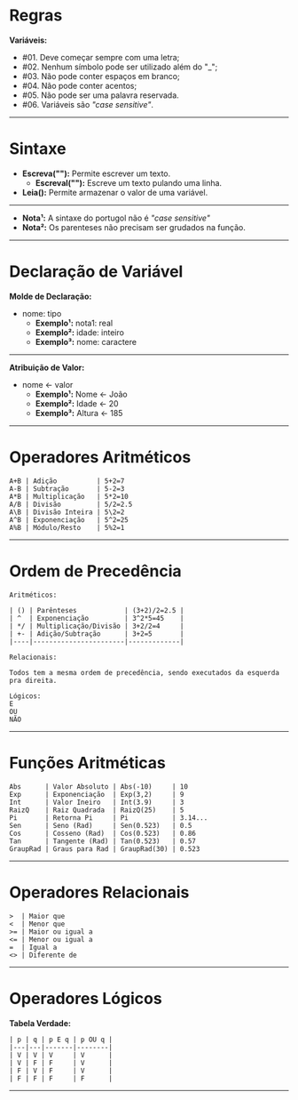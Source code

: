 # Regras

**Variáveis:**
- #01. Deve começar sempre com uma letra;
- #02. Nenhum símbolo pode ser utilizado além do "_";
- #03. Não pode conter espaços em branco;
- #04. Não pode conter acentos;
- #05. Não pode ser uma palavra reservada.
- #06. Variáveis são *"case sensitive"*.

---

# Sintaxe

- **Escreva(""):** Permite escrever um texto.
    - **Escreval(""):** Escreve um texto pulando uma linha.
- **Leia():** Permite armazenar o valor de uma variável.

---

- **Nota¹:** A sintaxe do portugol não é *"case sensitive"*
- **Nota²:** Os parenteses não precisam ser grudados na função.

---

# Declaração de Variável

**Molde de Declaração:**
- nome: tipo
    - **Exemplo¹:** nota1: real
    - **Exemplo²:** idade: inteiro
    - **Exemplo³:** nome: caractere

---

**Atribuição de Valor:**
- nome <- valor
    - **Exemplo¹:** Nome <- João
    - **Exemplo²:** Idade <- 20
    - **Exemplo³:** Altura <- 185

---

# Operadores Aritméticos

```
A+B | Adição          | 5+2=7
A-B | Subtração       | 5-2=3
A*B | Multiplicação   | 5*2=10
A/B | Divisão         | 5/2=2.5 
A\B | Divisão Inteira | 5\2=2
A^B | Exponenciação   | 5^2=25
A%B | Módulo/Resto    | 5%2=1
```

---

# Ordem de Precedência

```
Aritméticos:

| () | Parênteses            | (3+2)/2=2.5 |
| ^  | Exponenciação         | 3^2*5=45    |
| */ | Multiplicação/Divisão | 3+2/2=4     |
| +- | Adição/Subtração      | 3+2=5       |
|----|-----------------------|-------------|

Relacionais:

Todos tem a mesma ordem de precedência, sendo executados da esquerda pra direita.

Lógicos:
E
OU
NÃO
```

---

# Funções Aritméticas
```
Abs      | Valor Absoluto | Abs(-10)     | 10
Exp      | Exponenciação  | Exp(3,2)     | 9
Int      | Valor Ineiro   | Int(3.9)     | 3
RaizQ    | Raiz Quadrada  | RaizQ(25)    | 5
Pi       | Retorna Pi     | Pi           | 3.14...
Sen      | Seno (Rad)     | Sen(0.523)   | 0.5
Cos      | Cosseno (Rad)  | Cos(0.523)   | 0.86
Tan      | Tangente (Rad) | Tan(0.523)   | 0.57
GraupRad | Graus para Rad | GraupRad(30) | 0.523
```

---

# Operadores Relacionais
```
>  | Maior que
<  | Menor que
>= | Maior ou igual a
<= | Menor ou igual a
=  | Igual a
<> | Diferente de
```

---

# Operadores Lógicos

**Tabela Verdade:**
```
| p | q | p E q | p OU q |
|---|---|-------|--------|
| V | V | V     | V      |
| V | F | F     | V      |
| F | V | F     | V      |
| F | F | F     | F      |
```

---